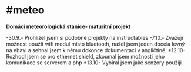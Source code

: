 #meteo
=====

**Domácí meteorologická stanice- maturitní projekt**

-30.9.- Prohlížel jsem si podobné projekty na instructables
-7.10.- Zvažuji možnost použít wifi modul místo bluetooth, našel jsem jeden docela levný na ebayi a sehnal 
       jsem k němu dokonce dokumentaci v angličtině.
*12.10- Rozhodl jsem se pro ethernet shield, zkoumal jsem možnosti jeho komunikace se serverem a php
*13.10- Vybíral jsem jaké senzory použiji
